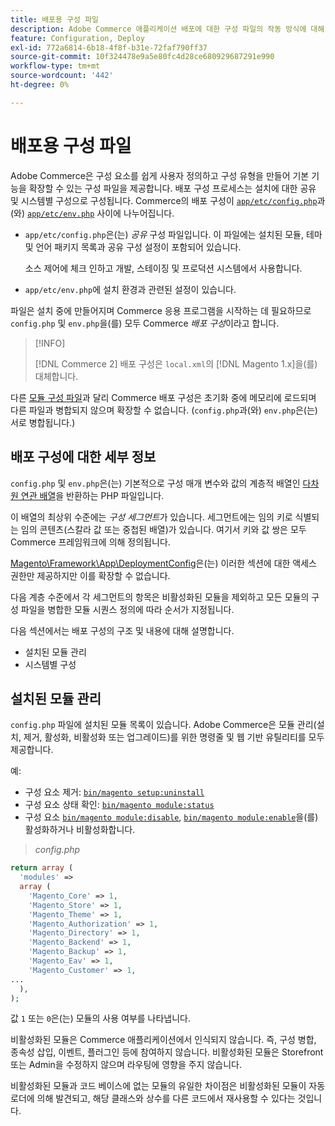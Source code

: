 ```yaml
---
title: 배포용 구성 파일
description: Adobe Commerce 애플리케이션 배포에 대한 구성 파일의 작동 방식에 대해 알아봅니다. 공유 및 시스템별 구성 관리 모범 사례를 살펴봅니다.
feature: Configuration, Deploy
exl-id: 772a6814-6b18-4f8f-b31e-72faf790ff37
source-git-commit: 10f324478e9a5e80fc4d28ce680929687291e990
workflow-type: tm+mt
source-wordcount: '442'
ht-degree: 0%

---
```


# 배포용 구성 파일

Adobe Commerce은 구성 요소를 쉽게 사용자 정의하고 구성 유형을 만들어 기본 기능을 확장할 수 있는 구성 파일을 제공합니다. 배포 구성 프로세스는 설치에 대한 공유 및 시스템별 구성으로 구성됩니다. Commerce의 배포 구성이 [`app/etc/config.php`](../reference/config-reference-configphp.md)과(와) [`app/etc/env.php`](../reference/config-reference-envphp.md) 사이에 나누어집니다.

- `app/etc/config.php`은(는) _공유_ 구성 파일입니다.
이 파일에는 설치된 모듈, 테마 및 언어 패키지 목록과 공유 구성 설정이 포함되어 있습니다.

  소스 제어에 체크 인하고 개발, 스테이징 및 프로덕션 시스템에서 사용합니다.

- `app/etc/env.php`에 설치 환경과 관련된 설정이 있습니다.

파일은 설치 중에 만들어지며 Commerce 응용 프로그램을 시작하는 데 필요하므로 `config.php` 및 `env.php`을(를) 모두 Commerce _배포 구성_&#x200B;이라고 합니다.

>[!INFO]
>
>[!DNL Commerce 2] 배포 구성은 `local.xml`의 [!DNL Magento 1.x]을(를) 대체합니다.

다른 [모듈 구성 파일](../reference/module-files.md)과 달리 Commerce 배포 구성은 초기화 중에 메모리에 로드되며 다른 파일과 병합되지 않으며 확장할 수 없습니다. (`config.php`과(와) `env.php`은(는) 서로 병합됩니다.)

## 배포 구성에 대한 세부 정보

`config.php` 및 `env.php`은(는) 기본적으로 구성 매개 변수와 값의 계층적 배열인 [다차원 연관 배열](https://www.w3schools.com:443/php/php_arrays.asp)을 반환하는 PHP 파일입니다.

이 배열의 최상위 수준에는 _구성 세그먼트_&#x200B;가 있습니다. 세그먼트에는 임의 키로 식별되는 임의 콘텐츠(스칼라 값 또는 중첩된 배열)가 있습니다. 여기서 키와 값 쌍은 모두 Commerce 프레임워크에 의해 정의됩니다.

[Magento\Framework\App\DeploymentConfig](https://github.com/magento/magento2/blob/2.4/lib/internal/Magento/Framework/App/DeploymentConfig.php)은(는) 이러한 섹션에 대한 액세스 권한만 제공하지만 이를 확장할 수 없습니다.

다음 계층 수준에서 각 세그먼트의 항목은 비활성화된 모듈을 제외하고 모든 모듈의 구성 파일을 병합한 모듈 시퀀스 정의에 따라 순서가 지정됩니다.

다음 섹션에서는 배포 구성의 구조 및 내용에 대해 설명합니다.

- 설치된 모듈 관리
- 시스템별 구성

## 설치된 모듈 관리

`config.php` 파일에 설치된 모듈 목록이 있습니다. Adobe Commerce은 모듈 관리(설치, 제거, 활성화, 비활성화 또는 업그레이드)를 위한 명령줄 및 웹 기반 유틸리티를 모두 제공합니다.

예:

- 구성 요소 제거: [`bin/magento setup:uninstall`](../../installation/tutorials/uninstall-modules.md)
- 구성 요소 상태 확인: [`bin/magento module:status`](https://experienceleague.adobe.com/en/docs/commerce-operations/tools/cli-reference/commerce-on-premises#modulestatus)
- 구성 요소 [`bin/magento module:disable`](../../installation/tutorials/manage-modules.md), [`bin/magento module:enable`](../../installation/tutorials/manage-modules.md)을(를) 활성화하거나 비활성화합니다.

> _config.php_

```php
return array (
  'modules' =>
  array (
    'Magento_Core' => 1,
    'Magento_Store' => 1,
    'Magento_Theme' => 1,
    'Magento_Authorization' => 1,
    'Magento_Directory' => 1,
    'Magento_Backend' => 1,
    'Magento_Backup' => 1,
    'Magento_Eav' => 1,
    'Magento_Customer' => 1,
...
  ),
);
```

값 `1` 또는 `0`은(는) 모듈의 사용 여부를 나타냅니다.

비활성화된 모듈은 Commerce 애플리케이션에서 인식되지 않습니다. 즉, 구성 병합, 종속성 삽입, 이벤트, 플러그인 등에 참여하지 않습니다. 비활성화된 모듈은 Storefront 또는 Admin을 수정하지 않으며 라우팅에 영향을 주지 않습니다.

비활성화된 모듈과 코드 베이스에 없는 모듈의 유일한 차이점은 비활성화된 모듈이 자동 로더에 의해 발견되고, 해당 클래스와 상수를 다른 코드에서 재사용할 수 있다는 것입니다.
